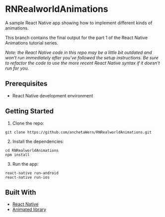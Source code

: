 # RNRealworldAnimations

A sample React Native app showing how to implement different kinds of animations.

This branch contains the final output for the part 1 of the React Native Animations tutorial series.

_Note: the React Native code in this repo may be a little bit outdated and won't run immediately after you've followed the setup instructions. Be sure to refactor the code to use the more recent React Native syntax if it doesn't run for you._

## Prerequisites

-   React Native development environment

## Getting Started

1.  Clone the repo:

```
git clone https://github.com/anchetaWern/RNRealworldAnimations.git
```

2.  Install the dependencies:

```
cd RNRealworldAnimations
npm install
```

3.  Run the app:

```
react-native run-android
react-native run-ios
```

## Built With

-   [React Native](https://facebook.github.io/react-native/)
-   [Animated library](https://facebook.github.io/react-native/docs/animated.html)

